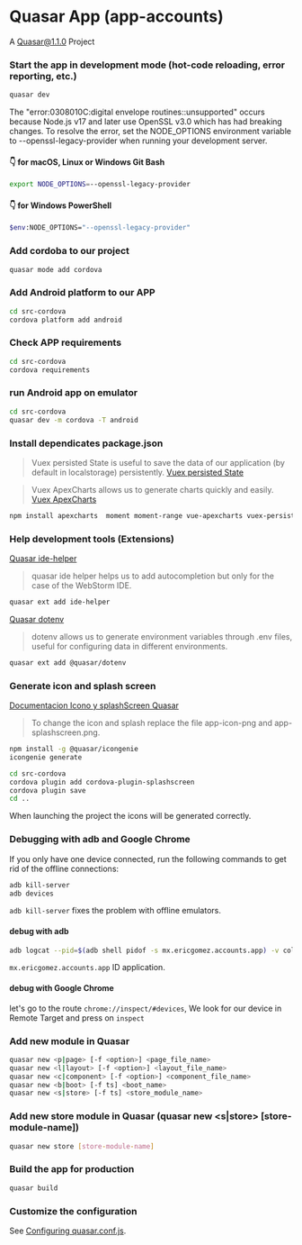 # Quasar App (app-accounts)

A Quasar@1.1.0 Project

### Start the app in development mode (hot-code reloading, error reporting, etc.)
```bash
quasar dev
```


The "error:0308010C:digital envelope routines::unsupported" occurs because Node.js v17 and later use OpenSSL v3.0 which has had breaking changes. To resolve the error, set the NODE_OPTIONS environment variable to --openssl-legacy-provider when running your development server.

#### 👇️ for macOS, Linux or Windows Git Bash
```bash
export NODE_OPTIONS=--openssl-legacy-provider
```

#### 👇️ for Windows PowerShell
```bash
$env:NODE_OPTIONS="--openssl-legacy-provider"
```

### Add cordoba to our project
```bash
quasar mode add cordova
```

### Add Android platform to our APP
```bash
cd src-cordova
cordova platform add android
```

### Check APP requirements
```bash
cd src-cordova
cordova requirements
```

### run Android app on emulator
```bash
cd src-cordova
quasar dev -m cordova -T android
```

### Install dependicates package.json
> Vuex persisted State is useful to save the data of our application (by default in localstorage) persistently.
[Vuex persisted State](https://github.com/robinvdvleuten/vuex-persistedstate)

> Vuex ApexCharts allows us to generate charts quickly and easily.
[Vuex ApexCharts](https://apexcharts.com/)

```bash
npm install apexcharts  moment moment-range vue-apexcharts vuex-persistedstate
```

### Help development tools (Extensions)
[Quasar ide-helper](https://www.npmjs.com/package/quasar-app-extension-ide-helper)
> quasar ide helper helps us to add autocompletion but only for the case of the WebStorm IDE.

```bash
quasar ext add ide-helper
```

[Quasar dotenv](https://quasar.dev/app-extensions/discover)
> dotenv allows us to generate environment variables through .env files, useful for configuring data in different environments.

```bash
quasar ext add @quasar/dotenv
```

### Generate icon and splash screen
[Documentacion Icono y splashScreen Quasar](https://v1.quasar.dev/options/app-icons)
> To change the icon and splash replace the file app-icon-png and app-splashscreen.png.

```bash
npm install -g @quasar/icongenie
icongenie generate

cd src-cordova
cordova plugin add cordova-plugin-splashscreen
cordova plugin save
cd ..
```
When launching the project the icons will be generated correctly.

### Debugging with adb and Google Chrome
If you only have one device connected, run the following commands to get rid of the offline connections:
```bash
adb kill-server
adb devices
```
`adb kill-server` fixes the problem with offline emulators.

#### debug with adb
```bash
adb logcat --pid=$(adb shell pidof -s mx.ericgomez.accounts.app) -v color
```
`mx.ericgomez.accounts.app` ID application.

#### debug with Google Chrome
let's go to the route `chrome://inspect/#devices`, We look for our device in Remote Target and press on `inspect`

### Add new module in Quasar
```bash
quasar new <p|page> [-f <option>] <page_file_name>
quasar new <l|layout> [-f <option>] <layout_file_name>
quasar new <c|component> [-f <option>] <component_file_name>
quasar new <b|boot> [-f ts] <boot_name>
quasar new <s|store> [-f ts] <store_module_name>
```

### Add new store module in Quasar (quasar new <s|store> [store-module-name])
```bash
quasar new store [store-module-name]
```

### Build the app for production
```bash
quasar build
```

### Customize the configuration
See [Configuring quasar.conf.js](https://v1.quasar.dev/quasar-cli/quasar-conf-js).
